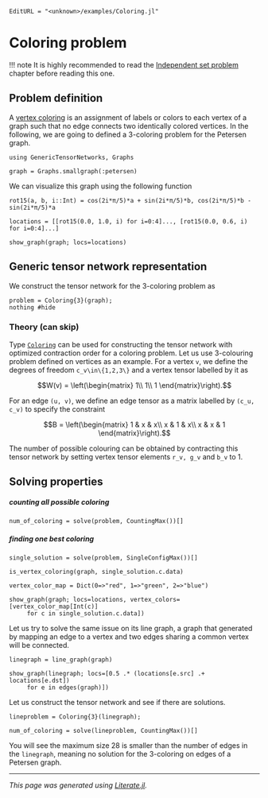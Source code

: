 ```@meta
EditURL = "<unknown>/examples/Coloring.jl"
```

# Coloring problem

!!! note
    It is highly recommended to read the [Independent set problem](@ref) chapter before reading this one.

## Problem definition
A [vertex coloring](https://en.wikipedia.org/wiki/Graph_coloring) is an assignment of labels or colors to each vertex of a graph such that no edge connects two identically colored vertices.
In the following, we are going to defined a 3-coloring problem for the Petersen graph.

````@example Coloring
using GenericTensorNetworks, Graphs

graph = Graphs.smallgraph(:petersen)
````

We can visualize this graph using the following function

````@example Coloring
rot15(a, b, i::Int) = cos(2i*π/5)*a + sin(2i*π/5)*b, cos(2i*π/5)*b - sin(2i*π/5)*a

locations = [[rot15(0.0, 1.0, i) for i=0:4]..., [rot15(0.0, 0.6, i) for i=0:4]...]

show_graph(graph; locs=locations)
````

## Generic tensor network representation

We construct the tensor network for the 3-coloring problem as

````@example Coloring
problem = Coloring{3}(graph);
nothing #hide
````

### Theory (can skip)
Type [`Coloring`](@ref) can be used for constructing the tensor network with optimized contraction order for a coloring problem.
Let us use 3-colouring problem defined on vertices as an example.
For a vertex ``v``, we define the degrees of freedom ``c_v\in\{1,2,3\}`` and a vertex tensor labelled by it as
```math
W(v) = \left(\begin{matrix}
    1\\
    1\\
    1
\end{matrix}\right).
```
For an edge ``(u, v)``, we define an edge tensor as a matrix labelled by ``(c_u, c_v)`` to specify the constraint
```math
B = \left(\begin{matrix}
    1 & x & x\\
    x & 1 & x\\
    x & x & 1
\end{matrix}\right).
```
The number of possible colouring can be obtained by contracting this tensor network by setting vertex tensor elements ``r_v, g_v`` and ``b_v`` to 1.

## Solving properties
##### counting all possible coloring

````@example Coloring
num_of_coloring = solve(problem, CountingMax())[]
````

##### finding one best coloring

````@example Coloring
single_solution = solve(problem, SingleConfigMax())[]

is_vertex_coloring(graph, single_solution.c.data)

vertex_color_map = Dict(0=>"red", 1=>"green", 2=>"blue")

show_graph(graph; locs=locations, vertex_colors=[vertex_color_map[Int(c)]
     for c in single_solution.c.data])
````

Let us try to solve the same issue on its line graph, a graph that generated by mapping an edge to a vertex and two edges sharing a common vertex will be connected.

````@example Coloring
linegraph = line_graph(graph)

show_graph(linegraph; locs=[0.5 .* (locations[e.src] .+ locations[e.dst])
     for e in edges(graph)])
````

Let us construct the tensor network and see if there are solutions.

````@example Coloring
lineproblem = Coloring{3}(linegraph);

num_of_coloring = solve(lineproblem, CountingMax())[]
````

You will see the maximum size 28 is smaller than the number of edges in the `linegraph`,
meaning no solution for the 3-coloring on edges of a Petersen graph.

---

*This page was generated using [Literate.jl](https://github.com/fredrikekre/Literate.jl).*

